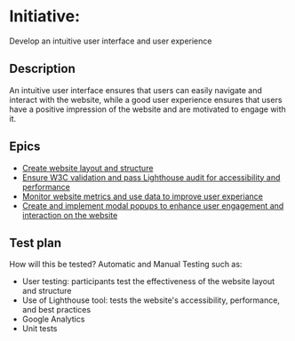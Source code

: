 # Initiative: 
Develop an intuitive user interface and user experience
## Description
An intuitive user interface ensures that users can easily navigate and interact with the website, while a good user experience ensures that users have a positive impression of the website and are motivated to engage with it.
## Epics
* [Create website layout and structure](../../templates/theme/initiatives/epics/epic1.md)
* [Ensure W3C validation and pass Lighthouse audit for accessibility and performance](../../templates/theme/initiatives/epics/epic2.md)
* [Monitor website metrics and use data to improve user experiance](../../templates/theme/initiatives/epics/epic3.md)
* [Create and implement modal popups to enhance user engagement and interaction on the website](../../templates/theme/initiatives/epics/epic4.md)

## Test plan
How will this be tested? Automatic and Manual Testing such as: 
* User testing: participants test the effectiveness of the website layout and structure 
* Use of Lighthouse tool: tests the website's accessibility, performance, and best practices
* Google Analytics 
* Unit tests
